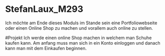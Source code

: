 # StefanLaux_M293

Ich möchte am Ende dieses Moduls im Stande sein eine Portfoliowebseite oder einen Online Shop zu machen und vorallem auch online zu stellen. 

#Projekt
Ich werde einen online Shop machen in welchem man Schuhe kaufen kann. Am anfang muss man sich in ein Konto einloggen und danach kann man mit dem Einkaufen beginnen.
